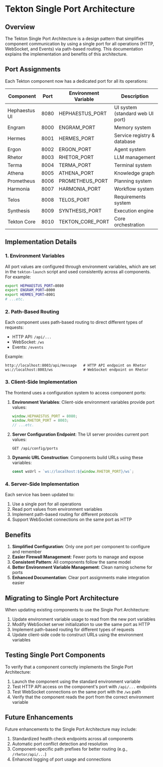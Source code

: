 # Tekton Single Port Architecture

## Overview

The Tekton Single Port Architecture is a design pattern that simplifies component communication by using a single port for all operations (HTTP, WebSocket, and Events) via path-based routing. This documentation explains the implementation and benefits of this architecture.

## Port Assignments

Each Tekton component now has a dedicated port for all its operations:

| Component | Port | Environment Variable | Description |
|-----------|------|----------------------|-------------|
| Hephaestus UI | 8080 | HEPHAESTUS_PORT | UI system (standard web UI port) |
| Engram | 8000 | ENGRAM_PORT | Memory system |
| Hermes | 8001 | HERMES_PORT | Service registry & database |
| Ergon | 8002 | ERGON_PORT | Agent system |
| Rhetor | 8003 | RHETOR_PORT | LLM management |
| Terma | 8004 | TERMA_PORT | Terminal system |
| Athena | 8005 | ATHENA_PORT | Knowledge graph |
| Prometheus | 8006 | PROMETHEUS_PORT | Planning system |
| Harmonia | 8007 | HARMONIA_PORT | Workflow system |
| Telos | 8008 | TELOS_PORT | Requirements system |
| Synthesis | 8009 | SYNTHESIS_PORT | Execution engine |
| Tekton Core | 8010 | TEKTON_CORE_PORT | Core orchestration |

## Implementation Details

### 1. Environment Variables

All port values are configured through environment variables, which are set in the `tekton-launch` script and used consistently across all components. For example:

```bash
export HEPHAESTUS_PORT=8080
export ENGRAM_PORT=8000
export HERMES_PORT=8001
# ...etc.
```

### 2. Path-Based Routing

Each component uses path-based routing to direct different types of requests:
- HTTP API: `/api/...`
- WebSocket: `/ws`
- Events: `/events`

Example: 
```
http://localhost:8003/api/message   # HTTP API endpoint on Rhetor
ws://localhost:8003/ws              # WebSocket endpoint on Rhetor
```

### 3. Client-Side Implementation

The frontend uses a configuration system to access component ports:

1. **Environment Variables**: Client-side environment variables provide port values:
   ```javascript
   window.HEPHAESTUS_PORT = 8080;
   window.RHETOR_PORT = 8003;
   // ...etc.
   ```

2. **Server Configuration Endpoint**: The UI server provides current port values:
   ```
   GET /api/config/ports
   ```

3. **Dynamic URL Construction**: Components build URLs using these variables:
   ```javascript
   const wsUrl = `ws://localhost:${window.RHETOR_PORT}/ws`;
   ```

### 4. Server-Side Implementation

Each service has been updated to:

1. Use a single port for all operations
2. Read port values from environment variables
3. Implement path-based routing for different protocols
4. Support WebSocket connections on the same port as HTTP

## Benefits

1. **Simplified Configuration**: Only one port per component to configure and remember
2. **Easier Firewall Management**: Fewer ports to manage and expose
3. **Consistent Pattern**: All components follow the same model
4. **Better Environment Variable Management**: Clean naming scheme for ports
5. **Enhanced Documentation**: Clear port assignments make integration easier

## Migrating to Single Port Architecture

When updating existing components to use the Single Port Architecture:

1. Update environment variable usage to read from the new port variables
2. Modify WebSocket server initialization to use the same port as HTTP
3. Implement path-based routing for different types of requests
4. Update client-side code to construct URLs using the environment variables

## Testing Single Port Components

To verify that a component correctly implements the Single Port Architecture:

1. Launch the component using the standard environment variable
2. Test HTTP API access on the component's port with `/api/...` endpoints
3. Test WebSocket connections on the same port with the `/ws` path
4. Verify that the component reads the port from the correct environment variable

## Future Enhancements

Future enhancements to the Single Port Architecture may include:

1. Standardized health check endpoints across all components
2. Automatic port conflict detection and resolution
3. Component-specific path prefixes for better routing (e.g., `/rhetor/api/...`)
4. Enhanced logging of port usage and connections